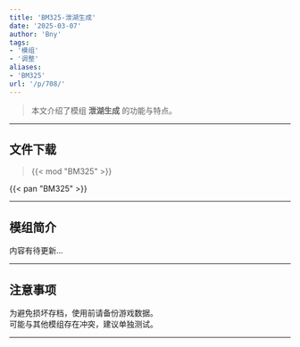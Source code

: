 ```yaml
---
title: 'BM325-泄湖生成'
date: '2025-03-07'
author: 'Bny'
tags:
- '模组'
- '调整'
aliases:
- 'BM325'
url: '/p/708/'
---
```


> 本文介绍了模组 **泄湖生成** 的功能与特点。

---

## 文件下载  

> {{< mod "BM325" >}}  

{{< pan "BM325" >}}  

---

## 模组简介

>  
内容有待更新...  

---

## 注意事项

>  
为避免损坏存档，使用前请备份游戏数据。  
可能与其他模组存在冲突，建议单独测试。  

---

